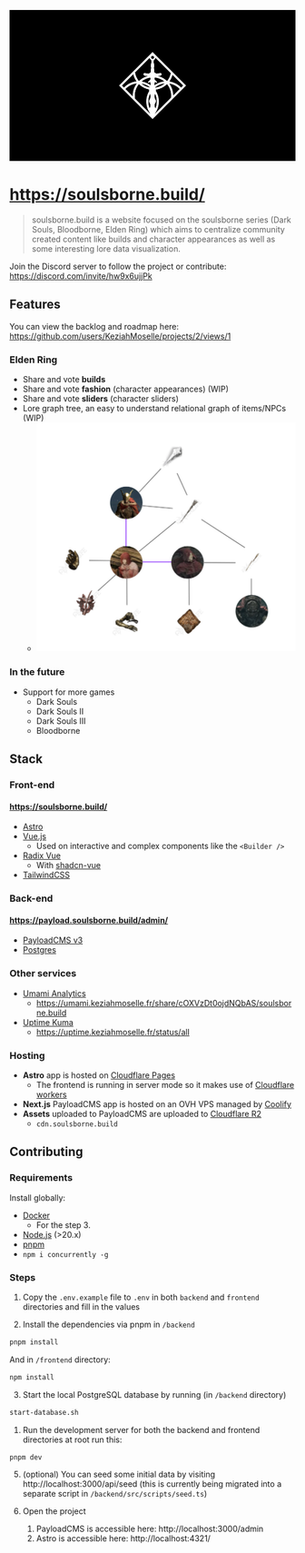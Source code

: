 ![soulsborne.build banner](./.github/banner.jpg)

# https://soulsborne.build/

> soulsborne.build is a website focused on the soulsborne series (Dark Souls, Bloodborne, Elden Ring) which aims to centralize community created content like builds and character appearances as well as some interesting lore data visualization.

Join the Discord server to follow the project or contribute: https://discord.com/invite/hw9x6ujjPk

## Features

You can view the backlog and roadmap here: https://github.com/users/KeziahMoselle/projects/2/views/1

### Elden Ring

- Share and vote **builds**
- Share and vote **fashion** (character appearances) (WIP)
- Share and vote **sliders** (character sliders)
- Lore graph tree, an easy to understand relational graph of items/NPCs (WIP)
  - ![Lore Graph Tree](./.github/lore-graph-tree.png)

### In the future

- Support for more games
  - Dark Souls
  - Dark Souls II
  - Dark Souls III
  - Bloodborne

## Stack

### Front-end

#### https://soulsborne.build/

- [Astro](https://astro.build/)
- [Vue.js](https://vuejs.org/)
  - Used on interactive and complex components like the `<Builder />`
- [Radix Vue](https://www.radix-vue.com/)
  - With [shadcn-vue](https://www.shadcn-vue.com/)
- [TailwindCSS](https://tailwindcss.com/)

### Back-end

#### https://payload.soulsborne.build/admin/

- [PayloadCMS v3](https://payloadcms.com/)
- [Postgres](https://www.postgresql.org/)

### Other services

- [Umami Analytics](https://umami.is/)
  - https://umami.keziahmoselle.fr/share/cOXVzDt0ojdNQbAS/soulsborne.build
- [Uptime Kuma](https://github.com/louislam/uptime-kuma)
  - https://uptime.keziahmoselle.fr/status/all

### Hosting

- **Astro** app is hosted on [Cloudflare Pages](https://pages.cloudflare.com/)
  - The frontend is running in server mode so it makes use of [Cloudflare workers](https://workers.cloudflare.com/)
- **Next.js** PayloadCMS app is hosted on an OVH VPS managed by [Coolify](https://coolify.io/)
- **Assets** uploaded to PayloadCMS are uploaded to [Cloudflare R2](https://www.cloudflare.com/developer-platform/r2/)
  - `cdn.soulsborne.build`

## Contributing

### Requirements

Install globally:

- [Docker](https://www.docker.com/)
  - For the step 3.
- [Node.js](https://nodejs.org/en/download) (>20.x)
- [pnpm](https://pnpm.io/)
- `npm i concurrently -g`

### Steps

1. Copy the `.env.example` file to `.env` in both `backend` and `frontend` directories and fill in the values

2. Install the dependencies via pnpm in `/backend`

```bash
pnpm install
```

And in `/frontend` directory:

```bash
npm install
```

3. Start the local PostgreSQL database by running (in `/backend` directory)

```bash
start-database.sh
```

1. Run the development server for both the backend and frontend directories at root run this:

```bash
pnpm dev
```

5. (optional) You can seed some initial data by visiting http://localhost:3000/api/seed (this is currently being migrated into a separate script in `/backend/src/scripts/seed.ts`)

6. Open the project
   1. PayloadCMS is accessible here: http://localhost:3000/admin
   2. Astro is accessible here: http://localhost:4321/
